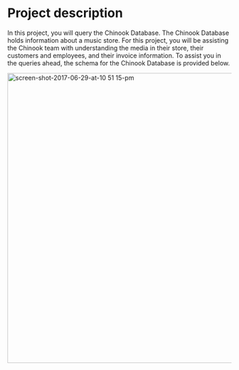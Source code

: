 # Project description
In this project, you will query the Chinook Database. The Chinook Database holds information about a music store. For this project, you will be assisting the Chinook team with understanding the media in their store, their customers and employees, and their invoice information. To assist you in the queries ahead, the schema for the Chinook Database is provided below.

<img width="652" alt="screen-shot-2017-06-29-at-10 51 15-pm" src="https://user-images.githubusercontent.com/51274704/59967551-4d589600-9534-11e9-9229-01f87c64f884.png">
